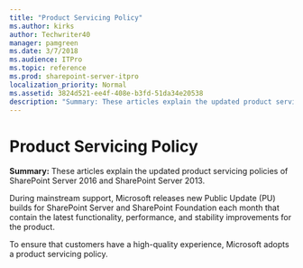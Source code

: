 ```yaml
---
title: "Product Servicing Policy"
ms.author: kirks
author: Techwriter40
manager: pamgreen
ms.date: 3/7/2018
ms.audience: ITPro
ms.topic: reference
ms.prod: sharepoint-server-itpro
localization_priority: Normal
ms.assetid: 3824d521-ee4f-408e-b3fd-51da34e20538
description: "Summary: These articles explain the updated product servicing policies of SharePoint Server 2016 and SharePoint Server 2013."
---
```


# Product Servicing Policy

 **Summary:** These articles explain the updated product servicing policies of SharePoint Server 2016 and SharePoint Server 2013. 
  
During mainstream support, Microsoft releases new Public Update (PU) builds for SharePoint Server and SharePoint Foundation each month that contain the latest functionality, performance, and stability improvements for the product.
  
To ensure that customers have a high-quality experience, Microsoft adopts a product servicing policy.
  


